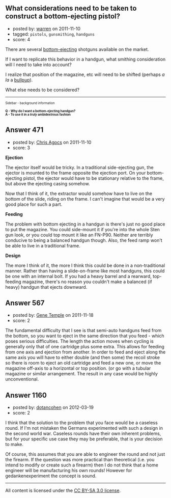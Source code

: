 ## What considerations need to be taken to construct a bottom-ejecting pistol?

- posted by: [warren](https://stackexchange.com/users/-1/143-warren) on 2011-11-10
- tagged: `pistols`, `gunsmithing`, `handguns`
- score: 4

There are several [bottom-ejecting][1] shotguns available on the market.

If I want to replicate this behavior in a handgun, what smithing consideration will I need to take into account?

I realize that position of the magazine, etc will need to be shifted (perhaps *a la* a [bullpup][2]).

What else needs to be considered?

___
<sup><sub>Sidebar - background information</sub></sup>

<sup><sub>**Q - Why do I want a bottom-ejecting handgun?**</sub></sup>  
<sup><sub>**A - To use it in a *truly* ambidextrous fashion**</sub></sup>



  [1]: http://www.thehighroad.org/archive/index.php/t-451087.html
  [2]: http://en.wikipedia.org/wiki/Bullpup


## Answer 471

- posted by: [Chris Agocs](https://stackexchange.com/users/-1/12-chris-agocs) on 2011-11-10
- score: 3

<p><strong>Ejection</strong></p>

<p>The ejector itself would be tricky. In a traditional side-ejecting gun, the ejector is mounted to the frame opposite the ejection port. On your bottom-ejecting pistol, the ejector would have to be stationary relative to the frame, but above the ejecting casing somehow.</p>

<p>Now that I think of it, the extractor would somehow have to live on the bottom of the slide, riding on the frame. I can't imagine that would be a very good place for such a part.</p>

<p><strong>Feeding</strong></p>

<p>The problem with bottom ejecting in a handgun is there's just no good place to put the magazine. You could side-mount it if you're into the whole Sten gun look, or you could top mount it like an FN-P90. Neither are terribly conducive to being a balanced handgun though. Also, the feed ramp won't be able to live in a traditional frame.</p>

<p><strong>Design</strong></p>

<p>The more I think of it, the more I think this could be done in a non-traditional manner. Rather than having a slide-on-frame like most handguns, this could be one with an internal bolt. If you had a heavy barrel and a rearward, top-feeding magazine, there's no reason you couldn't make a balanced (if heavy) handgun that ejects downward.</p>



## Answer 567

- posted by: [Gene Temple](https://stackexchange.com/users/-1/254-gene-temple) on 2011-11-18
- score: 2

<p>The fundamental difficulty that I see is that semi-auto handguns feed from the bottom, so you want to eject in the same direction that you feed - which poses serious difficulties.  The length the action moves when cycling is generally only that of one cartridge plus some extra.  This allows for feeding from one axis and ejection from another.  In order to feed and eject along the same axis you will have to either double (and then some) the recoil stroke so there is room to eject an old cartridge and feed a new one, or move the magazine off-axis to a horizontal or top position. (or go with a tubular magazine or similar arrangement.  The result in any case would be highly unconventional.</p>



## Answer 1160

- posted by: [dotancohen](https://stackexchange.com/users/-1/489-dotancohen) on 2012-03-19
- score: 2

<p>I think that the solution to the problem that you face would be a caseless round. If I'm not mistaken the Germans experimented with such a design in the second world war. Caseless rounds have their own inherent problems, but for your specific use case they may be preferable, that is your decision to make.</p>

<p>Of course, this assumes that you are able to engineer the round and not just the firearm. If the question was more practical than theoretical (i.e. you intend to modify or create such a firearm) then I do not think that a home engineer will be manufacturing his own rounds! However for gedankenexperiment the concept is sound.</p>




---

All content is licensed under the [CC BY-SA 3.0 license](https://creativecommons.org/licenses/by-sa/3.0/).
